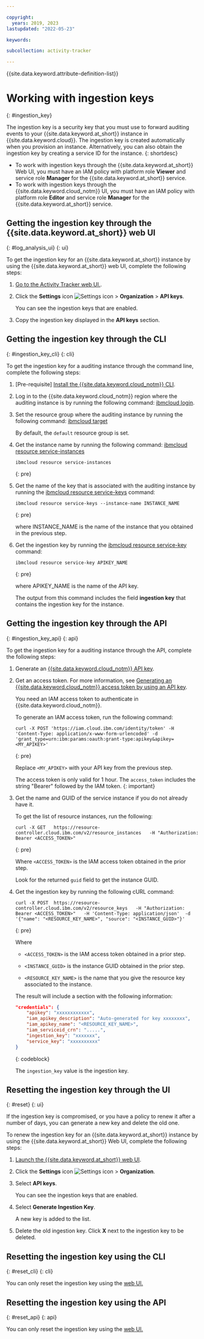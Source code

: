 ```yaml
---

copyright:
  years: 2019, 2023
lastupdated: "2022-05-23"

keywords:

subcollection: activity-tracker

---
```


{{site.data.keyword.attribute-definition-list}}

# Working with ingestion keys
{: #ingestion_key}

The ingestion key is a security key that you must use to forward auditing events to your {{site.data.keyword.at_short}} instance in {{site.data.keyword.cloud}}. The ingestion key is created automatically when you provision an instance. Alternatively, you can also obtain the ingestion key by creating a service ID for the instance.
{: shortdesc}



* To work with ingestion keys through the {{site.data.keyword.at_short}} Web UI, you must have an IAM policy with platform role **Viewer** and service role **Manager** for the {{site.data.keyword.at_short}} service.
* To work with ingestion keys through the {{site.data.keyword.cloud_notm}} UI, you must have an IAM policy with platform role **Editor** and service role **Manager** for the {{site.data.keyword.at_short}} service.



## Getting the ingestion key through the {{site.data.keyword.at_short}} web UI
{: #log_analysis_ui}
{: ui}

To get the ingestion key for an {{site.data.keyword.at_short}} instance by using the {{site.data.keyword.at_short}} web UI, complete the following steps:

1. [Go to the Activity Tracker web UI.](/docs/activity-tracker?topic=activity-tracker-launch).

2. Click the **Settings** icon ![Settings icon](/images/admin.png) &gt; **Organization** &gt; **API keys**.

    You can see the ingestion keys that are enabled.

3. Copy the ingestion key displayed in the **API keys** section.


## Getting the ingestion key through the CLI
{: #ingestion_key_cli}
{: cli}

To get the ingestion key for a auditing instance through the command line, complete the following steps:

1. [Pre-requisite] [Install the {{site.data.keyword.cloud_notm}} CLI](/docs/cli?topic=cli-install-ibmcloud-cli).

2. Log in to the {{site.data.keyword.cloud_notm}} region where the auditing instance is by running the following command: [ibmcloud login](/docs/cli?topic=cli-ibmcloud_cli#ibmcloud_login).

3. Set the resource group where the auditing instance by running the following command: [ibmcloud target](/docs/cli?topic=cli-ibmcloud_cli#ibmcloud_target)

    By default, the `default` resource group is set.

4. Get the instance name by running the following command: [ibmcloud resource service-instances](/docs/cli?topic=cli-ibmcloud_commands_resource#ibmcloud_resource_service_instances)

    ```text
    ibmcloud resource service-instances
    ```
    {: pre}

5. Get the name of the key that is associated with the auditing instance by running the [ibmcloud resource service-keys](/docs/cli?topic=cli-ibmcloud_commands_resource#ibmcloud_resource_service_keys) command:

    ```text
    ibmcloud resource service-keys --instance-name INSTANCE_NAME
    ```
    {: pre}

    where INSTANCE_NAME is the name of the instance that you obtained in the previous step.

6. Get the ingestion key by running the [ibmcloud resource service-key](/docs/cli?topic=cli-ibmcloud_commands_resource#ibmcloud_resource_service_key) command:

    ```text
    ibmcloud resource service-key APIKEY_NAME
    ```
    {: pre}

    where APIKEY_NAME is the name of the API key.

    The output from this command includes the field **ingestion key** that contains the ingestion key for the instance.


## Getting the ingestion key through the API
{: #ingestion_key_api}
{: api}

To get the ingestion key for a auditing instance through the API, complete the following steps:

1. Generate an [{{site.data.keyword.cloud_notm}} API key](/docs/account?topic=account-userapikey&interface=api#create_user_key).

2. Get an access token. For more information, see [Generating an {{site.data.keyword.cloud_notm}} access token by using an API key](/docs/account?topic=account-iamtoken_from_apikey&interface=api).

    You need an IAM access token to authenticate in {{site.data.keyword.cloud_notm}}.

    To generate an IAM access token, run the following command:

    ```text
    curl -X POST 'https://iam.cloud.ibm.com/identity/token' -H 'Content-Type: application/x-www-form-urlencoded' -d 'grant_type=urn:ibm:params:oauth:grant-type:apikey&apikey=<MY_APIKEY>'
    ```
    {: pre}

    Replace `<MY_APIKEY>` with your API key from the previous step.

    The access token is only valid for 1 hour. The `access_token` includes the string "Bearer" followed by the IAM token.
    {: important}

3. Get the name and GUID of the service instance if you do not already have it.

    To get the list of resource instances, run the following:

    ```text
    curl -X GET   https://resource-controller.cloud.ibm.com/v2/resource_instances   -H "Authorization: Bearer <ACCESS_TOKEN>"
    ```
    {: pre}

    Where `<ACCESS_TOKEN>` is the IAM access token obtained in the prior step.

    Look for the returned `guid` field to get the instance GUID.

4. Get the ingestion key by running the following cURL command:

    ```shell
    curl -X POST  https://resource-controller.cloud.ibm.com/v2/resource_keys   -H "Authorization: Bearer <ACCESS_TOKEN>"   -H 'Content-Type: application/json'  -d '{"name": "<RESOURCE_KEY_NAME>", "source": "<INSTANCE_GUID>"}'
    ```
    {: pre}

    Where

    - `<ACCESS_TOKEN>` is the IAM access token obtained in a prior step.

    - `<INSTANCE_GUID>` is the instance GUID obtained in the prior step.

    - `<RESOURCE_KEY_NAME>` is the name that you give the resource key associated to the instance.

    The result will include a section with the following information:

    ```json
    "credentials": {
        "apikey": "xxxxxxxxxxxx",
        "iam_apikey_description": "Auto-generated for key xxxxxxxx",
        "iam_apikey_name": "<RESOURCE_KEY_NAME>",
        "iam_serviceid_crn": ".....",
        "ingestion_key": "xxxxxxx",
        "service_key": "xxxxxxxxxx"
    }
    ```
    {: codeblock}

    The `ingestion_key` value is the ingestion key.



## Resetting the ingestion key through the UI
{: #reset}
{: ui}

If the ingestion key is compromised, or you have a policy to renew it after a number of days, you can generate a new key and delete the old one.

To renew the ingestion key for an {{site.data.keyword.at_short}} instance by using the {{site.data.keyword.at_short}} Web UI, complete the following steps:

1. [Launch the {{site.data.keyword.at_short}} web UI](/docs/log-analysis?topic=log-analysis-view_logs#view_logs_step2).

2. Click the **Settings** icon ![Settings icon](/images/admin.png) &gt; **Organization**.

3. Select **API keys**.

    You can see the ingestion keys that are enabled.

4. Select **Generate Ingestion Key**.

    A new key is added to the list.

5. Delete the old ingestion key. Click **X** next to the ingestion key to be deleted.

## Resetting the ingestion key using the CLI
{: #reset_cli}
{: cli}

You can only reset the ingestion key using the [web UI.](/docs/activity-tracker?topic=activity-tracker-ingestion_key&interface=ui#reset)

## Resetting the ingestion key using the API
{: #reset_api}
{: api}

You can only reset the ingestion key using the [web UI.](/docs/activity-tracker?topic=activity-tracker-ingestion_key&interface=ui#reset)
